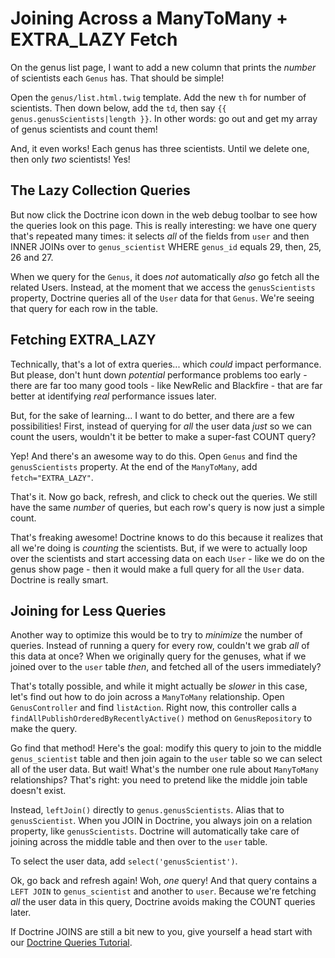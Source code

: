 # Joining Across a ManyToMany + EXTRA_LAZY Fetch

On the genus list page, I want to add a new column that prints the *number* of scientists
each `Genus` has. That should be simple!

Open the `genus/list.html.twig` template. Add the new `th` for number of scientists.
Then down below, add the `td`, then say `{{ genus.genusScientists|length }}`. In other
words: go out and get my array of genus scientists and count them!

And, it even works! Each genus has three scientists. Until we delete one, then
only *two* scientists! Yes!

## The Lazy Collection Queries

But now click the Doctrine icon down in the web debug toolbar to see how the queries
look on this page. This is really interesting: we have one query that's repeated
many times: it selects *all* of the fields from `user` and then INNER JOINs over to
`genus_scientist` WHERE `genus_id` equals 29, then, 25, 26 and 27.

When we query for the `Genus`, it does *not* automatically *also* go fetch all the
related Users. Instead, at the moment that we access the `genusScientists` property,
Doctrine queries all of the `User` data for that `Genus`. We're seeing that query
for each row in the table.

## Fetching EXTRA_LAZY

Technically, that's a lot of extra queries... which *could* impact performance.
But please, don't hunt down *potential* performance problems too early - there are
far too many good tools - like NewRelic and Blackfire - that are far better at identifying
*real* performance issues later.

But, for the sake of learning... I want to do better, and there are a few possibilities!
First, instead of querying for *all* the user data *just* so we can count the users,
wouldn't it be better to make a super-fast COUNT query?

Yep! And there's an awesome way to do this. Open `Genus` and find the `genusScientists`
property. At the end of the `ManyToMany`, add `fetch="EXTRA_LAZY"`.

That's it. Now go back, refresh, and click to check out the queries. We still have
the same *number* of queries, but each row's query is now just a simple count.

That's freaking awesome! Doctrine knows to do this because it realizes that all we're
doing is *counting* the scientists. But, if we were to actually loop over the scientists
and start accessing data on each `User` - like we do on the genus show page - then
it would make a full query for all the `User` data. Doctrine is really smart.

## Joining for Less Queries

Another way to optimize this would be to try to *minimize* the number of queries.
Instead of running a query for every row, couldn't we grab *all* of this data at
once? When we originally query for the genuses, what if we joined over to the `user`
table *then*, and fetched all of the users immediately?

That's totally possible, and while it might actually be *slower* in this case, let's
find out how to do join across a `ManyToMany` relationship. Open `GenusController`
and find `listAction`. Right now, this controller calls a
`findAllPublishOrderedByRecentlyActive()` method on `GenusRepository` to make the
query.

Go find that method! Here's the goal: modify this query to join to the middle
`genus_scientist` table and then join again to the `user` table so we can select
all of the user data. But wait! What's the number one rule about `ManyToMany` relationships?
That's right: you need to pretend like the middle join table doesn't exist.

Instead, `leftJoin()` directly to `genus.genusScientists`. Alias that to `genusScientist`.
When you JOIN in Doctrine, you always join on a relation property, like `genusScientists`.
Doctrine will automatically take care of joining across the middle table and then
over to the `user` table.

To select the user data, add `select('genusScientist')`.

Ok, go back and refresh again! Woh, *one* query! And that query contains a `LEFT JOIN`
to `genus_scientist` and another to `user`. Because we're fetching *all* the user
data in this query, Doctrine avoids making the COUNT queries later.

If Doctrine JOINS are still a bit new to you, give yourself a head start with our
[Doctrine Queries Tutorial](https://knpuniversity.com/screencast/doctrine-queries).
